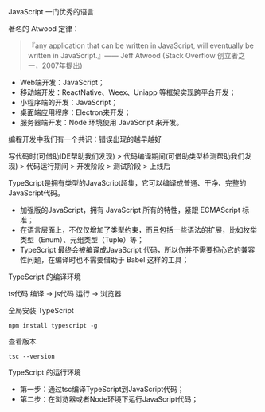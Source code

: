 JavaScript 一门优秀的语言

著名的 Atwood 定律：

> 『any application that can be written in JavaScript, will eventually be written in JavaScript.』—— Jeff Atwood (Stack Overflow 创立者之一，2007年提出)

* Web端开发：JavaScript；
* 移动端开发：ReactNative、Weex、Uniapp 等框架实现跨平台开发；
* 小程序端的开发：JavaScript；
* 桌面端应用程序：Electron来开发；
* 服务器端开发：Node 环境使用 JavaScript 来开发。
  
编程开发中我们有一个共识：错误出现的越早越好

写代码时(可借助IDE帮助我们发现) > 代码编译期间(可借助类型检测帮助我们发现) > 代码运行期间 > 开发阶段 > 测试阶段 > 上线后

TypeScript是拥有类型的JavaScript超集，它可以编译成普通、干净、完整的JavaScript代码。

* 加强版的JavaScript，拥有 JavaScript 所有的特性，紧跟 ECMAScript 标准；
* 在语言层面上，不仅仅增加了类型约束，而且包括一些语法的扩展，比如枚举类型（Enum）、元组类型（Tuple）等；
* TypeScript 最终会被编译成JavaScript 代码，所以你并不需要担心它的兼容性问题，在编译时也不需要借助于 Babel 这样的工具；

TypeScript 的编译环境

ts代码 编译 → js代码 运行 → 浏览器

全局安装 TypeScript

```shell
npm install typescript -g
```

查看版本

```shell
tsc --version
```

TypeScript 的运行环境
* 第一步：通过tsc编译TypeScript到JavaScript代码；
* 第二步：在浏览器或者Node环境下运行JavaScript代码；

